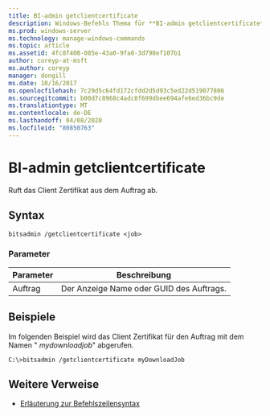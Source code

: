 ```yaml
---
title: BI-admin getclientcertificate
description: Windows-Befehls Thema für **BI-admin getclientcertificate**, das das Client Zertifikat aus dem Auftrag abruft.
ms.prod: windows-server
ms.technology: manage-windows-commands
ms.topic: article
ms.assetid: 4fc8f408-085e-43a0-9fa8-3d798ef107b1
author: coreyp-at-msft
ms.author: coreyp
manager: dongill
ms.date: 10/16/2017
ms.openlocfilehash: 7c29d5c64fd172cfdd2d5d93c5ed22d519077806
ms.sourcegitcommit: b00d7c8968c4adc8f699dbee694afe6ed36bc9de
ms.translationtype: MT
ms.contentlocale: de-DE
ms.lasthandoff: 04/08/2020
ms.locfileid: "80850763"
---
```

# <a name="bitsadmin-getclientcertificate"></a>BI-admin getclientcertificate

Ruft das Client Zertifikat aus dem Auftrag ab.

## <a name="syntax"></a>Syntax

```
bitsadmin /getclientcertificate <job>
```

### <a name="parameters"></a>Parameter

| Parameter | Beschreibung |
| -------------- | -------------- |
| Auftrag | Der Anzeige Name oder GUID des Auftrags. |

## <a name="examples"></a><a name=BKMK_examples></a>Beispiele

Im folgenden Beispiel wird das Client Zertifikat für den Auftrag mit dem Namen " *mydownloadjob*" abgerufen.

```
C:\>bitsadmin /getclientcertificate myDownloadJob
```

## <a name="additional-references"></a>Weitere Verweise

- [Erläuterung zur Befehlszeilensyntax](command-line-syntax-key.md)